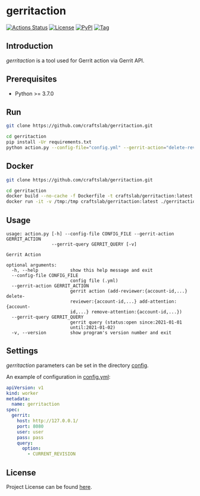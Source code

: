 # gerritaction

[![Actions Status](https://github.com/craftslab/gerritaction/workflows/CI/badge.svg?branch=master&event=push)](https://github.com/craftslab/gerritaction/actions?query=workflow%3ACI)
[![License](https://img.shields.io/github/license/craftslab/gerritaction.svg?color=brightgreen)](https://github.com/craftslab/gerritaction/blob/master/LICENSE)
[![PyPI](https://img.shields.io/pypi/v/gerritaction.svg?color=brightgreen)](https://pypi.org/project/gerritaction)
[![Tag](https://img.shields.io/github/tag/craftslab/gerritaction.svg?color=brightgreen)](https://github.com/craftslab/gerritaction/tags)



## Introduction

*gerritaction* is a tool used for Gerrit action via Gerrit API.



## Prerequisites

- Python >= 3.7.0



## Run

```bash
git clone https://github.com/craftslab/gerritaction.git

cd gerritaction
pip install -Ur requirements.txt
python action.py --config-file="config.yml" --gerrit-action="delete-reviewer:{account-id,...}" --gerrit-query="since:2021-01-01 until:2021-01-02"
```



## Docker

```bash
git clone https://github.com/craftslab/gerritaction.git

cd gerritaction
docker build --no-cache -f Dockerfile -t craftslab/gerritaction:latest .
docker run -it -v /tmp:/tmp craftslab/gerritaction:latest ./gerritaction --config-file="config.yml" --gerrit-action="delete-reviewer:{account-id,...}" --gerrit-query="since:2021-01-01 until:2021-01-02"
```



## Usage

```
usage: action.py [-h] --config-file CONFIG_FILE --gerrit-action GERRIT_ACTION
                 --gerrit-query GERRIT_QUERY [-v]

Gerrit Action

optional arguments:
  -h, --help            show this help message and exit
  --config-file CONFIG_FILE
                        config file (.yml)
  --gerrit-action GERRIT_ACTION
                        gerrit action (add-reviewer:{account-id,...} delete-
                        reviewer:{account-id,...} add-attention:{account-
                        id,...} remove-attention:{account-id,...})
  --gerrit-query GERRIT_QUERY
                        gerrit query (status:open since:2021-01-01
                        until:2021-01-02)
  -v, --version         show program's version number and exit
```



## Settings

*gerritaction* parameters can be set in the directory [config](https://github.com/craftslab/gerritaction/blob/master/gerritaction/config).

An example of configuration in [config.yml](https://github.com/craftslab/gerritaction/blob/master/gerritaction/config/config.yml):

```yaml
apiVersion: v1
kind: worker
metadata:
  name: gerritaction
spec:
  gerrit:
    host: http://127.0.0.1/
    port: 8080
    user: user
    pass: pass
    query:
      option:
        - CURRENT_REVISION
```



## License

Project License can be found [here](LICENSE).
